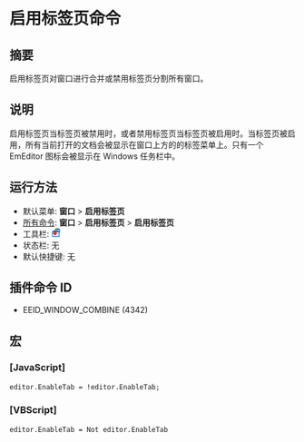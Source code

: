 # 启用标签页命令

## 摘要

启用标签页对窗口进行合并或禁用标签页分割所有窗口。

## 说明

启用标签页当标签页被禁用时，或者禁用标签页当标签页被启用时。当标签页被启用，所有当前打开的文档会被显示在窗口上方的的标签菜单上。只有一个 EmEditor 图标会被显示在 Windows 任务栏中。

## 运行方法

- 默认菜单: **窗口** \> **启用标签页**
- [所有命令](../tools/all_commands): **窗口**
\> **启用标签页** \> **启用标签页**
- 工具栏: ![](../../images/windowcombine.png)
- 状态栏: 无
- 默认快捷键: 无

## 插件命令 ID

- EEID\_WINDOW\_COMBINE (4342)

## 宏

### \[JavaScript\]

```
editor.EnableTab = !editor.EnableTab;
```

### \[VBScript\]

```
editor.EnableTab = Not editor.EnableTab
```

